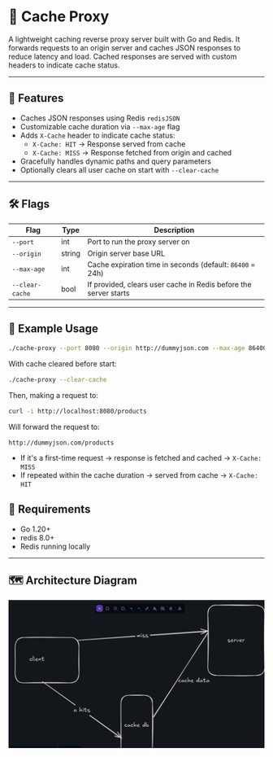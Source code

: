 # 🧰 Cache Proxy

A lightweight caching reverse proxy server built with Go and Redis. It forwards requests to an origin server and caches JSON responses to reduce latency and load. Cached responses are served with custom headers to indicate cache status.

---

## 🚀 Features

- Caches JSON responses using Redis `redisJSON`
- Customizable cache duration via `--max-age` flag
- Adds `X-Cache` header to indicate cache status:
  - `X-Cache: HIT` → Response served from cache
  - `X-Cache: MISS` → Response fetched from origin and cached
- Gracefully handles dynamic paths and query parameters
- Optionally clears all user cache on start with `--clear-cache`

---

## 🛠 Flags

| Flag            | Type   | Description                                                                 |
|-----------------|--------|-----------------------------------------------------------------------------|
| `--port`        | int    | Port to run the proxy server on                                             |
| `--origin`      | string | Origin server base URL                                                      |
| `--max-age`     | int    | Cache expiration time in seconds (default: `86400` = 24h)                   |
| `--clear-cache` | bool   | If provided, clears user cache in Redis before the server starts            |

---

## 🧪 Example Usage

```bash
./cache-proxy --port 8080 --origin http://dummyjson.com --max-age 86400
````

With cache cleared before start:

```bash
./cache-proxy --clear-cache
```

Then, making a request to:

```bash
curl -i http://localhost:8080/products
```

Will forward the request to:

```
http://dummyjson.com/products
```

* If it's a first-time request → response is fetched and cached → `X-Cache: MISS`
* If repeated within the cache duration → served from cache → `X-Cache: HIT`


## 🧾 Requirements

* Go 1.20+
* redis 8.0+
* Redis running locally

---

## 🗺️ Architecture Diagram

![Architecture Diagram](proxy_design.png)
